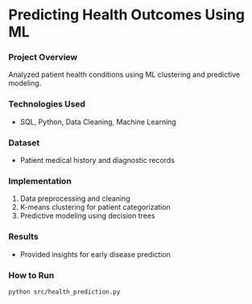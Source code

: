 # Predicting Health Outcomes Using ML

### Project Overview
Analyzed patient health conditions using ML clustering and predictive modeling.

### Technologies Used
- SQL, Python, Data Cleaning, Machine Learning

### Dataset
- Patient medical history and diagnostic records

### Implementation
1. Data preprocessing and cleaning
2. K-means clustering for patient categorization
3. Predictive modeling using decision trees

### Results
- Provided insights for early disease prediction

### How to Run
```
python src/health_prediction.py
```

